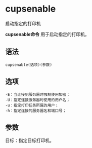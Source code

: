 # cupsenable

启动指定的打印机


**cupsenable命令** 用于启动指定的打印机。

##  语法

```
cupsenable(选项)(参数)
```

##  选项

```
-E：当连接到服务器时强制使用加密；
-U：指定连接服务器时使用的用户名；
-u：指定打印任务所属的用户；
-h：指定连接的服务器名和端口号；
```

##  参数

目标：指定目标打印机。


